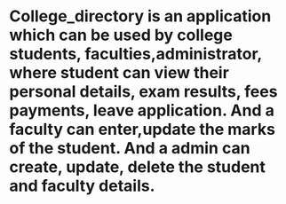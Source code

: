 # College_directory is an application which can be used by college students, faculties,administrator, where student can view their personal details, exam results, fees payments, leave application. And a faculty can enter,update the marks of the student. And a admin can create, update, delete the student and faculty details.
